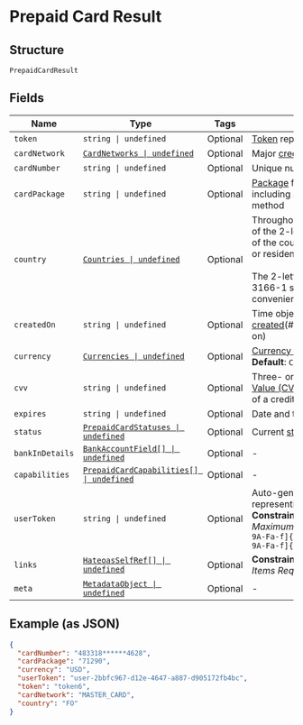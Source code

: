 
# Prepaid Card Result

## Structure

`PrepaidCardResult`

## Fields

| Name | Type | Tags | Description |
|  --- | --- | --- | --- |
| `token` | `string \| undefined` | Optional | [Token](#/rest/models/structures/token) representing the resource |
| `cardNetwork` | [`CardNetworks \| undefined`](../../doc/models/card-networks.md) | Optional | Major [credit card network](#/rest/models/structures/card-network) types |
| `cardNumber` | `string \| undefined` | Optional | Unique number on the prepaid card |
| `cardPackage` | `string \| undefined` | Optional | [Package](#/rest/models/structures/prepaid-card-package) for the card being displayed, including artwork, packaging, and delivery method |
| `country` | [`Countries \| undefined`](../../doc/models/countries.md) | Optional | Throughout the PayQuicker API, the usage of the 2-letter alpha code is used in place of the country name, e.g., for bank country or residential country.<br><br>The 2-letter codes adhere to the ISO 3166-1 spec and are listed here for convenience. |
| `createdOn` | `string \| undefined` | Optional | Time object was [created](#/rest/models/structures/created-on)(#/rest/models/structures/created-on) |
| `currency` | [`Currencies \| undefined`](../../doc/models/currencies.md) | Optional | [Currency code type](#/rest/models/structures/country) for the object<br>**Default**: `Currencies.USD` |
| `cvv` | `string \| undefined` | Optional | Three- or four-digit [Card Verification Value (CVV)](#/rest/models/structures/cvv) number displayed on the back of a credit or debit card |
| `expires` | `string \| undefined` | Optional | Date and time the object will [expire](#/rest/models/structures/expiration) |
| `status` | [`PrepaidCardStatuses \| undefined`](../../doc/models/prepaid-card-statuses.md) | Optional | Current [status](#/rest/models/structures/prepaid-card-status) of the prepaid card |
| `bankInDetails` | [`BankAccountField[] \| undefined`](../../doc/models/bank-account-field.md) | Optional | - |
| `capabilities` | [`PrepaidCardCapabilities[] \| undefined`](../../doc/models/prepaid-card-capabilities.md) | Optional | - |
| `userToken` | `string \| undefined` | Optional | Auto-generated unique identifier representing a user, prefixed with `user-`.<br>**Constraints**: *Minimum Length*: `41`, *Maximum Length*: `41`, *Pattern*: `^user-[0-9A-Fa-f]{8}(?:-[0-9A-Fa-f]{4}){3}-[0-9A-Fa-f]{12}$` |
| `links` | [`HateoasSelfRef[] \| undefined`](../../doc/models/hateoas-self-ref.md) | Optional | **Constraints**: *Minimum Items*: `1`, *Unique Items Required* |
| `meta` | [`MetadataObject \| undefined`](../../doc/models/metadata-object.md) | Optional | - |

## Example (as JSON)

```json
{
  "cardNumber": "483318******4628",
  "cardPackage": "71290",
  "currency": "USD",
  "userToken": "user-2bbfc967-d12e-4647-a887-d905172fb4bc",
  "token": "token6",
  "cardNetwork": "MASTER_CARD",
  "country": "FO"
}
```

